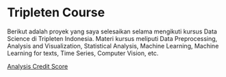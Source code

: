 # Tripleten Course

Berikut adalah proyek yang saya selesaikan selama mengikuti kursus Data Science di Tripleten Indonesia. Materi kursus meliputi Data Preprocessing, Analysis and Visualization, Statistical Analysis, Machine Learning, Machine Learning for texts, Time Series, Computer Vision, etc.

[Analysis Credit Score]([../../Credit-Score-Analysis](https://github.com/Iskandar2312/Tripleten-Course/tree/P2---Analysis-Credit-Score?tab=readme-ov-file)https://github.com/Iskandar2312/Tripleten-Course/tree/P2---Analysis-Credit-Score?tab=readme-ov-file)
